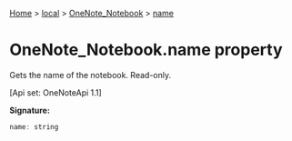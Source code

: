 [Home](./index) &gt; [local](local.md) &gt; [OneNote\_Notebook](local.onenote_notebook.md) &gt; [name](local.onenote_notebook.name.md)

# OneNote\_Notebook.name property

Gets the name of the notebook. Read-only. 

 \[Api set: OneNoteApi 1.1\]

**Signature:**
```javascript
name: string
```
